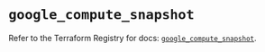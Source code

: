 # `google_compute_snapshot`

Refer to the Terraform Registry for docs: [`google_compute_snapshot`](https://registry.terraform.io/providers/hashicorp/google/6.49.0/docs/resources/compute_snapshot).
